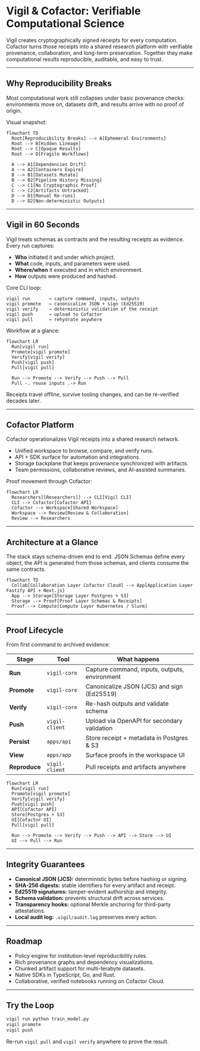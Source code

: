 # Vigil & Cofactor: Verifiable Computational Science

Vigil creates cryptographically signed receipts for every computation. Cofactor turns those receipts into a shared research platform with verifiable provenance, collaboration, and long-term preservation. Together they make computational results reproducible, auditable, and easy to trust.

---

## Why Reproducibility Breaks

Most computational work still collapses under basic provenance checks: environments move on, datasets drift, and results arrive with no proof of origin.

Visual snapshot:

```mermaid
flowchart TD
  Root[Reproducibility Breaks] --> A[Ephemeral Environments]
  Root --> B[Hidden Lineage]
  Root --> C[Opaque Results]
  Root --> D[Fragile Workflows]

  A --> A1[Dependencies Drift]
  A --> A2[Containers Expire]
  B --> B1[Datasets Mutate]
  B --> B2[Pipeline History Missing]
  C --> C1[No Cryptographic Proof]
  C --> C2[Artifacts Untracked]
  D --> D1[Manual Re-runs]
  D --> D2[Non-deterministic Outputs]
```

---

## Vigil in 60 Seconds

Vigil treats schemas as contracts and the resulting receipts as evidence. Every run captures:

- **Who** initiated it and under which project.
- **What** code, inputs, and parameters were used.
- **Where/when** it executed and in which environment.
- **How** outputs were produced and hashed.

Core CLI loop:

```
vigil run       → capture command, inputs, outputs
vigil promote   → canonicalize JSON + sign (Ed25519)
vigil verify    → deterministic validation of the receipt
vigil push      → upload to Cofactor
vigil pull      → rehydrate anywhere
```

Workflow at a glance:

```mermaid
flowchart LR
  Run[vigil run]
  Promote[vigil promote]
  Verify[vigil verify]
  Push[vigil push]
  Pull[vigil pull]

  Run --> Promote --> Verify --> Push --> Pull
  Pull -. reuse inputs .-> Run
```

Receipts travel offline, survive tooling changes, and can be re-verified decades later.

---

## Cofactor Platform

Cofactor operationalizes Vigil receipts into a shared research network.

- Unified workspace to browse, compare, and verify runs.
- API + SDK surface for automation and integrations.
- Storage backplane that keeps provenance synchronized with artifacts.
- Team permissions, collaborative reviews, and AI-assisted summaries.

Proof movement through Cofactor:

```mermaid
flowchart LR
  Researchers[[Researchers]] --> CLI[Vigil CLI]
  CLI --> Cofactor[Cofactor API]
  Cofactor --> Workspace[Shared Workspace]
  Workspace --> Review[Review & Collaboration]
  Review --> Researchers
```

---

## Architecture at a Glance

The stack stays schema-driven end to end. JSON Schemas define every object, the API is generated from those schemas, and clients consume the same contracts.

```mermaid
flowchart TD
  Collab[Collaboration Layer Cofactor Cloud] --> App[Application Layer Fastify API + Next.js]
  App --> Storage[Storage Layer Postgres + S3]
  Storage --> Proof[Proof Layer Schemas & Receipts]
  Proof --> Compute[Compute Layer Kubernetes / Slurm]
```

---

## Proof Lifecycle

From first command to archived evidence:

| Stage | Tool | What happens |
| ----- | ---- | ------------- |
| **Run** | `vigil-core` | Capture command, inputs, outputs, environment |
| **Promote** | `vigil-core` | Canonicalize JSON (JCS) and sign (Ed25519) |
| **Verify** | `vigil-core` | Re-hash outputs and validate schema |
| **Push** | `vigil-client` | Upload via OpenAPI for secondary validation |
| **Persist** | `apps/api` | Store receipt + metadata in Postgres & S3 |
| **View** | `apps/app` | Surface proofs in the workspace UI |
| **Reproduce** | `vigil-client` | Pull receipts and artifacts anywhere |

```mermaid
flowchart LR
  Run[vigil run]
  Promote[vigil promote]
  Verify[vigil verify]
  Push[vigil push]
  API[Cofactor API]
  Store[Postgres + S3]
  UI[Cofactor UI]
  Pull[vigil pull]

  Run --> Promote --> Verify --> Push --> API --> Store --> UI
  UI --> Pull --> Run
```

---

## Integrity Guarantees

- **Canonical JSON (JCS):** deterministic bytes before hashing or signing.
- **SHA-256 digests:** stable identifiers for every artifact and receipt.
- **Ed25519 signatures:** tamper-evident authorship and integrity.
- **Schema validation:** prevents structural drift across services.
- **Transparency hooks:** optional Merkle anchoring for third-party attestations.
- **Local audit log:** `.vigil/audit.log` preserves every action.

---

## Roadmap

- Policy engine for institution-level reproducibility rules.
- Rich provenance graphs and dependency visualizations.
- Chunked artifact support for multi-terabyte datasets.
- Native SDKs in TypeScript, Go, and Rust.
- Collaborative, verified notebooks running on Cofactor Cloud.

---

## Try the Loop

```bash
vigil run python train_model.py
vigil promote
vigil push
```

Re-run `vigil pull` and `vigil verify` anywhere to prove the result.
